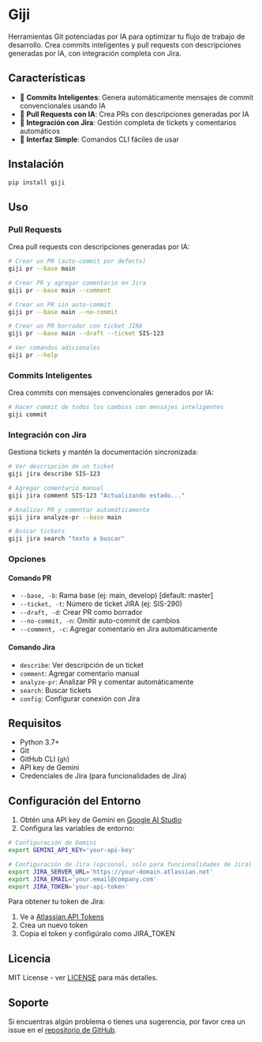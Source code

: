 # Giji

Herramientas Git potenciadas por IA para optimizar tu flujo de trabajo de desarrollo. Crea commits inteligentes y pull requests con descripciones generadas por IA, con integración completa con Jira.

## Características

- 🤖 **Commits Inteligentes**: Genera automáticamente mensajes de commit convencionales usando IA
- 📝 **Pull Requests con IA**: Crea PRs con descripciones generadas por IA
- 🎫 **Integración con Jira**: Gestión completa de tickets y comentarios automáticos
- 🚀 **Interfaz Simple**: Comandos CLI fáciles de usar


## Instalación

```bash
pip install giji
```

## Uso

### Pull Requests

Crea pull requests con descripciones generadas por IA:

```bash
# Crear un PR (auto-commit por defecto)
giji pr --base main

# Crear PR y agregar comentario en Jira
giji pr --base main --comment

# Crear un PR sin auto-commit
giji pr --base main --no-commit

# Crear un PR borrador con ticket JIRA
giji pr --base main --draft --ticket SIS-123

# Ver comandos adicionales
giji pr --help

```

### Commits Inteligentes

Crea commits con mensajes convencionales generados por IA:

```bash
# Hacer commit de todos los cambios con mensajes inteligentes
giji commit
```

### Integración con Jira

Gestiona tickets y mantén la documentación sincronizada:

```bash
# Ver descripción de un ticket
giji jira describe SIS-123

# Agregar comentario manual
giji jira comment SIS-123 "Actualizando estado..."

# Analizar PR y comentar automáticamente
giji jira analyze-pr --base main

# Buscar tickets
giji jira search "texto a buscar"
```

### Opciones

#### Comando PR

- `--base, -b`: Rama base (ej: main, develop) [default: master]
- `--ticket, -t`: Número de ticket JIRA (ej: SIS-290)
- `--draft, -d`: Crear PR como borrador
- `--no-commit, -n`: Omitir auto-commit de cambios
- `--comment, -c`: Agregar comentario en Jira automáticamente

#### Comando Jira

- `describe`: Ver descripción de un ticket
- `comment`: Agregar comentario manual
- `analyze-pr`: Analizar PR y comentar automáticamente
- `search`: Buscar tickets
- `config`: Configurar conexión con Jira

## Requisitos

- Python 3.7+
- Git
- GitHub CLI (`gh`)
- API key de Gemini
- Credenciales de Jira (para funcionalidades de Jira)

## Configuración del Entorno

1. Obtén una API key de Gemini en [Google AI Studio](https://aistudio.google.com/app/apikey)
2. Configura las variables de entorno:

```bash
# Configuración de Gemini
export GEMINI_API_KEY='your-api-key'

# Configuración de Jira (opcional, solo para funcionalidades de Jira)
export JIRA_SERVER_URL='https://your-domain.atlassian.net'
export JIRA_EMAIL='your.email@company.com'
export JIRA_TOKEN='your-api-token'
```

Para obtener tu token de Jira:
1. Ve a [Atlassian API Tokens](https://id.atlassian.com/manage-profile/security/api-tokens)
2. Crea un nuevo token
3. Copia el token y configúralo como JIRA_TOKEN

## Licencia

MIT License - ver [LICENSE](LICENSE) para más detalles.


## Soporte

Si encuentras algún problema o tienes una sugerencia, por favor crea un issue en el [repositorio de GitHub](https://github.com/cometa/giji/issues).
